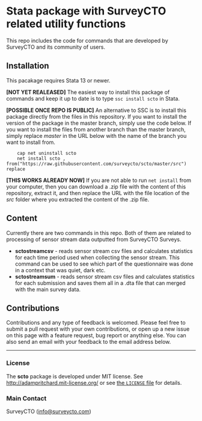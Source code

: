 # Stata package with SurveyCTO related utility functions

This repo includes the code for commands that are developed by SurveyCTO and its community of users.

## Installation
This pacakage requires Stata 13 or newer.

**[NOT YET REALEASED]** The easiest way to install this package of commands and keep it up to date is to type `ssc install scto` in Stata.

**[POSSIBLE ONCE REPO IS PUBLIC]** An alternative to SSC is to install this package directly from the files in this repository. If you want to install the version of the package in the master branch, simply use the code below. If you want to install the files from another branch than the master branch, simply replace _master_ in the URL below with the name of the branch you want to install from.
```
    cap net uninstall scto
    net install scto , from("https://raw.githubusercontent.com/surveycto/scto/master/src") replace
```

**[THIS WORKS ALREADY NOW]** If you are not able to run `net install` from your computer, then you can download a .zip file with the content of this repository, extract it, and then replace the URL with the file location of the _src_ folder where you extracted the content of the .zip file.

## Content

Currently there are two commands in this repo. Both of them are related to processing of sensor stream data outputted from SurveyCTO Surveys.

* **sctostreamcsv** - reads sensor stream csv files and calculates statistics for each time period used when collecting the sensor stream. This command can be used to see which part of the questionnaire was done in a context that was quiet, dark etc.
* **sctostreamsum** - reads sensor stream csv files and calculates statistics for each submission and saves them all in a .dta file that can merged with the main survey data.

## Contributions
Contributions and any type of feedback is welcomed. Please feel free to submit a pull request with your own contributions, or open up a new issue on this page with a feature request, bug report or anything else. You can also send an email with your feedback to the email address below.

---

### **License**
The **scto** package is developed under MIT license. See http://adampritchard.mit-license.org/ or see [the `LICENSE` file](https://github.com/surveycto/scto/blob/master/LICENSE) for details.

### **Main Contact**
SurveyCTO ([info@surveycto.com](mailto:support@surveycto.com))
